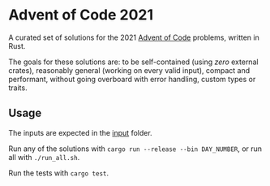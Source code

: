 # Advent of Code 2021
A curated set of solutions for the 2021 [Advent of Code](https://adventofcode.com/2021) problems, written in Rust.

The goals for these solutions are: to be self-contained (using _zero_ external crates), reasonably general (working on every valid input), compact and performant, without going overboard with error handling, custom types or traits.

## Usage

The inputs are expected in the [input](./input/) folder.

Run any of the solutions with `cargo run --release --bin DAY_NUMBER`, or run all with `./run_all.sh`.

Run the tests with `cargo test`.
